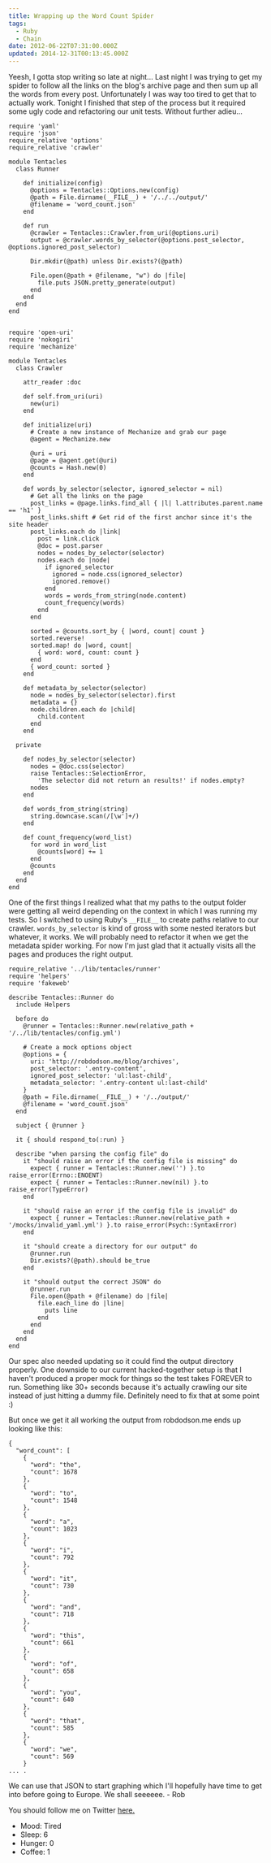 ```yaml
---
title: Wrapping up the Word Count Spider
tags:
  - Ruby
  - Chain
date: 2012-06-22T07:31:00.000Z
updated: 2014-12-31T00:13:45.000Z
---
```


Yeesh, I gotta stop writing so late at night... Last night I was trying to get my spider to follow all the links on the blog's archive page and then sum up all the words from every post. Unfortunately I was way too tired to get that to actually work. Tonight I finished that step of the process but it required some ugly code and refactoring our unit tests. Without further adieu...

    require 'yaml'
    require 'json'
    require_relative 'options'
    require_relative 'crawler'
    
    module Tentacles
      class Runner
    
        def initialize(config)
          @options = Tentacles::Options.new(config)
          @path = File.dirname(__FILE__) + '/../../output/'
          @filename = 'word_count.json'
        end
    
        def run      
          @crawler = Tentacles::Crawler.from_uri(@options.uri)
          output = @crawler.words_by_selector(@options.post_selector, @options.ignored_post_selector)
    
          Dir.mkdir(@path) unless Dir.exists?(@path)
          
          File.open(@path + @filename, "w") do |file|
            file.puts JSON.pretty_generate(output)
          end
        end
      end
    end
    

    require 'open-uri'
    require 'nokogiri'
    require 'mechanize'
    
    module Tentacles
      class Crawler
    
        attr_reader :doc
    
        def self.from_uri(uri)
          new(uri)
        end
    
        def initialize(uri)
          # Create a new instance of Mechanize and grab our page
          @agent = Mechanize.new
    
          @uri = uri
          @page = @agent.get(@uri)
          @counts = Hash.new(0)
        end
    
        def words_by_selector(selector, ignored_selector = nil)
          # Get all the links on the page
          post_links = @page.links.find_all { |l| l.attributes.parent.name == 'h1' }
          post_links.shift # Get rid of the first anchor since it's the site header
          post_links.each do |link|
            post = link.click
            @doc = post.parser
            nodes = nodes_by_selector(selector)
            nodes.each do |node|
              if ignored_selector
                ignored = node.css(ignored_selector)
                ignored.remove()
              end
              words = words_from_string(node.content)
              count_frequency(words)
            end
          end
    
          sorted = @counts.sort_by { |word, count| count }
          sorted.reverse!
          sorted.map! do |word, count|
            { word: word, count: count }
          end
          { word_count: sorted }
        end
    
        def metadata_by_selector(selector)
          node = nodes_by_selector(selector).first
          metadata = {}
          node.children.each do |child|
            child.content
          end      
        end
    
      private
    
        def nodes_by_selector(selector)
          nodes = @doc.css(selector)
          raise Tentacles::SelectionError, 
            'The selector did not return an results!' if nodes.empty?
          nodes
        end 
    
        def words_from_string(string)
          string.downcase.scan(/[\w']+/)
        end
    
        def count_frequency(word_list)
          for word in word_list
            @counts[word] += 1
          end
          @counts
        end
      end
    end
    

One of the first things I realized what that my paths to the output folder were getting all weird depending on the context in which I was running my tests. So I switched to using Ruby's `__FILE__` to create paths relative to our crawler. `words_by_selector` is kind of gross with some nested iterators but whatever, it works. We will probably need to refactor it when we get the metadata spider working. For now I'm just glad that it actually visits all the pages and produces the right output.

    require_relative '../lib/tentacles/runner'
    require 'helpers'
    require 'fakeweb'
    
    describe Tentacles::Runner do
      include Helpers
    
      before do
        @runner = Tentacles::Runner.new(relative_path + '/../lib/tentacles/config.yml')
    
        # Create a mock options object
        @options = {
          uri: 'http://robdodson.me/blog/archives',
          post_selector: '.entry-content',
          ignored_post_selector: 'ul:last-child',
          metadata_selector: '.entry-content ul:last-child'
        }
        @path = File.dirname(__FILE__) + '/../output/'
        @filename = 'word_count.json' 
      end
    
      subject { @runner }
    
      it { should respond_to(:run) }
    
      describe "when parsing the config file" do
        it "should raise an error if the config file is missing" do
          expect { runner = Tentacles::Runner.new('') }.to raise_error(Errno::ENOENT)
          expect { runner = Tentacles::Runner.new(nil) }.to raise_error(TypeError)
        end
    
        it "should raise an error if the config file is invalid" do
          expect { runner = Tentacles::Runner.new(relative_path + '/mocks/invalid_yaml.yml') }.to raise_error(Psych::SyntaxError)
        end
    
        it "should create a directory for our output" do
          @runner.run
          Dir.exists?(@path).should be_true
        end
    
        it "should output the correct JSON" do
          @runner.run
          File.open(@path + @filename) do |file|
            file.each_line do |line|
              puts line
            end
          end
        end
      end
    end
    

Our spec also needed updating so it could find the output directory properly. One downside to our current hacked-together setup is that I haven't produced a proper mock for things so the test takes FOREVER to run. Something like 30+ seconds because it's actually crawling our site instead of just hitting a dummy file. Definitely need to fix that at some point :)

But once we get it all working the output from robdodson.me ends up looking like this:

    {
      "word_count": [
        {
          "word": "the",
          "count": 1678
        },
        {
          "word": "to",
          "count": 1548
        },
        {
          "word": "a",
          "count": 1023
        },
        {
          "word": "i",
          "count": 792
        },
        {
          "word": "it",
          "count": 730
        },
        {
          "word": "and",
          "count": 718
        },
        {
          "word": "this",
          "count": 661
        },
        {
          "word": "of",
          "count": 658
        },
        {
          "word": "you",
          "count": 640
        },
        {
          "word": "that",
          "count": 585
        },
        {
          "word": "we",
          "count": 569
        }
    ... .
    

We can use that JSON to start graphing which I'll hopefully have time to get into before going to Europe. We shall seeeeee. - Rob

You should follow me on Twitter [here.](http://twitter.com/rob_dodson)

- Mood: Tired
- Sleep: 6
- Hunger: 0
- Coffee: 1
